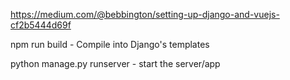 https://medium.com/@bebbington/setting-up-django-and-vuejs-cf2b5444d69f

npm run build - Compile into Django's templates

python manage.py runserver - start the server/app